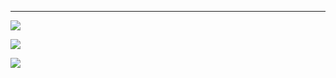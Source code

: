 
---

![](https://i.imgur.com/OMuParx.png)

![](https://i.imgur.com/m7jh0fR.png)

![](https://i.imgur.com/ZTIX9uP.png)
